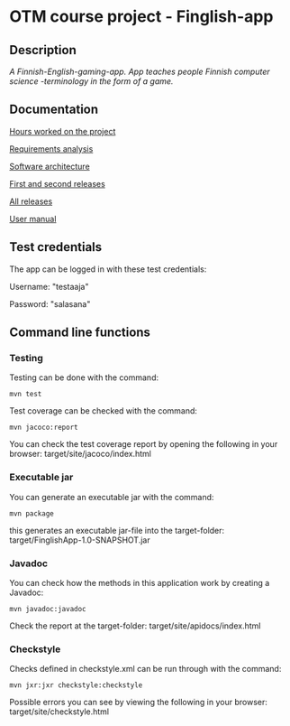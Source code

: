 # OTM course project - Finglish-app

## Description 
_A Finnish-English-gaming-app. App teaches people Finnish computer science -terminology in the form of a game._ 

## Documentation

[Hours worked on the project](https://github.com/saarasat/finglish-app-otm-2019/blob/master/Documentation/Hours%20worked.md)

[Requirements analysis](https://github.com/saarasat/finglish-app-otm-2019/blob/master/Documentation/Requirements%20analysis.md)

[Software architecture](https://github.com/saarasat/finglish-app-otm-2019/blob/master/Documentation/Architecture.md)

[First and second releases](https://github.com/saarasat/finglish-app-otm-2019/releases)

[All releases](https://github.com/saarasat/finglish-app-otm-2019/releases)

[User manual](https://github.com/saarasat/finglish-app-otm-2019/blob/master/Documentation/Usermanual.md)

## Test credentials
The app can be logged in with these test credentials:

Username: "testaaja"

Password: "salasana"

## Command line functions

### Testing
Testing can be done with the command:

<pre><code>mvn test</code></pre>

Test coverage can be checked with the command:

<pre><code>mvn jacoco:report</code></pre>

You can check the test coverage report by opening the following in your browser: target/site/jacoco/index.html

### Executable jar

You can generate an executable jar with the command:

<pre><code>mvn package</code></pre>

this generates an executable jar-file into the target-folder: target/FinglishApp-1.0-SNAPSHOT.jar

### Javadoc

You can check how the methods in this application work by creating a Javadoc:

<pre><code>mvn javadoc:javadoc</code></pre>

Check the report at the target-folder: target/site/apidocs/index.html


### Checkstyle

Checks defined in checkstyle.xml can be run through with the command:

<pre><code>mvn jxr:jxr checkstyle:checkstyle</code></pre>

Possible errors you can see by viewing the following in your browser: target/site/checkstyle.html
